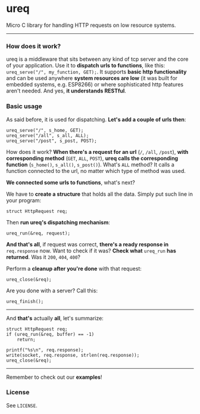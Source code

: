 # ureq
Micro C library for handling HTTP requests on low resource systems.

-------------------------------------------------------------------------------

### How does it work?

ureq is a middleware that sits between any kind of tcp server and the core of your application. Use it to **dispatch urls to functions**, like this: `ureq_serve("/", my_function, GET);`. It supports **basic http functionality** and can be used anywhere **system resources are low** (it was built for embedded systems, e.g. ESP8266) or where sophisticated http features aren't needed. And yes, **it understands RESTful**.

### Basic usage

As said before, it is used for dispatching. **Let's add a couple of urls then**:
```
ureq_serve("/", s_home, GET);
ureq_serve("/all", s_all, ALL);
ureq_serve("/post", s_post, POST);
```
How does it work? **When there's a request for an url** (`/`, `/all`, `/post`), **with corresponding method** (`GET`, `ALL`, `POST`), **ureq calls the corresponding function** (`s_home()`, `s_all()`, `s_post()`). What's `ALL` method? It calls a function connected to the url, no matter which type of method was used.

**We connected some urls to functions**, what's next?

We have to **create a structure** that holds all the data. Simply put such line in your program:
```
struct HttpRequest req;
```
Then **run ureq's dispatching mechanism**:
```
ureq_run(&req, request);
```
**And that's all**, if request was correct, **there's a ready response in** `req.response` now. Want to check if it was? **Check what** `ureq_run` **has returned**. Was it `200`, `404`, `400`?

Perform a **cleanup after you're done** with that request:
```
ureq_close(&req);
```
Are you done with a server? Call this:
```
ureq_finish();
```

-------------------------------------------------------------------------------

And **that's** actually **all**, let's summarize:
```
struct HttpRequest req;
if (ureq_run(&req, buffer) == -1)
    return;

printf("%s\n", req.response);
write(socket, req.response, strlen(req.response));
ureq_close(&req);
```

-------------------------------------------------------------------------------

Remember to check out our **examples**!

### License
See `LICENSE`.
